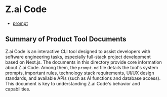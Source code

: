 # Z.ai Code

- [prompt](./prompt.md)

## Summary of Product Tool Documents

Z.ai Code is an interactive CLI tool designed to assist developers with software engineering tasks, especially full-stack project development based on Next.js. The documents in this directory provide core information about Z.ai Code. Among them, the `prompt.md` file details the tool's system prompts, important rules, technology stack requirements, UI/UX design standards, and available APIs (such as AI functions and database access). This document is key to understanding Z.ai Code's behavior and capabilities.